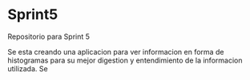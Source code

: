 # Sprint5
Repositorio para Sprint 5

Se esta creando una aplicacion para ver informacion en forma de histogramas para su mejor digestion y entendimiento de la informacion utilizada.
Se
